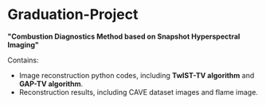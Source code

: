 # Graduation-Project

**"Combustion Diagnostics Method based on Snapshot Hyperspectral Imaging"**

Contains:

- Image reconstruction python codes, including **TwIST-TV algorithm** and **GAP-TV algorithm**.
- Reconstruction results, including CAVE dataset images and flame image.
